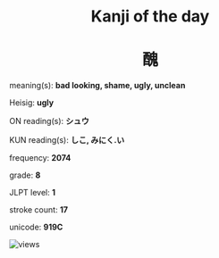 <h1 align="center">Kanji of the day</h1>
<h1 align="center">醜</h1>
<p align="left">meaning(s): <b>bad looking, shame, ugly, unclean</b></p>
<p align="left">Heisig: <b>ugly</b></p>
<p align="left">ON reading(s): <b>シュウ</b></p>
<p align="left">KUN reading(s): <b>しこ, みにく.い</b></p>
<p align="left">frequency: <b>2074</b></p>
<p align="left">grade: <b>8</b></p>
<p align="left">JLPT level: <b>1</b></p>
<p align="left">stroke count: <b>17</b></p>
<p align="left">unicode: <b>919C</b></p>
<p align="left"><img src="https://komarev.com/ghpvc/?username=tristanwagner-kanjioftheday&label=Views&color=0e75b6&style=flat" alt="views"/></p>
